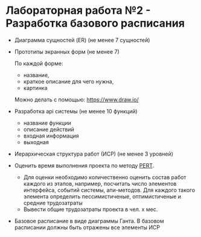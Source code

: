 Лабораторная работа №2 - Разработка базового расписания
=======================================================
- Диаграмма сущностей (ER) (не менее 7 сущностей)

- Прототипы экранных форм (не менее 7)
    
    По каждой форме: 
    - название, 
    - краткое описание для чего нужна, 
    - картинка
    
    Можно делать с помощью: https://www.draw.io/
       
- Разработка api системы (не менее 10 функций)
  - название функции
  - описание действий
  - входная информация
  - выходная
  
- Иерархическая структура работ (ИСР)
  (не менее 3 уровней)
  
- Оценить время выполнения проекта по методу [PERT](http://citforum.ru/SE/project/arkhipenkov_lectures/11.shtml). 
  - Для оценки необходимо количественно оценить состав работ каждого из этапов, например, посчитать число элементов интерфейса, событий системы, апи-методов. Для каждого такого элемента определить пессимистиченые, оптимистиченые и средние трудозатраты    
  - Вывести общие трудозатраты проекта в чел. x мес.
  
- Базовое расписание в виде диаграммы Ганта. В базовом расписании должны быть отражены все элементы ИСР
